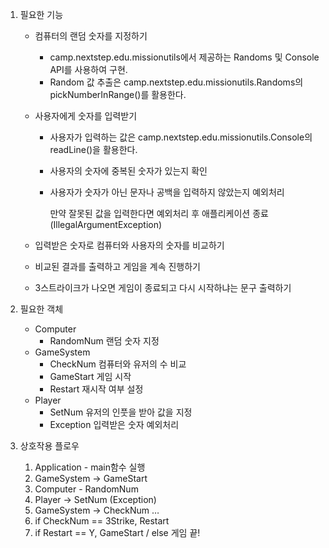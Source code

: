 1. 필요한 기능
    - 컴퓨터의 랜덤 숫자를 지정하기
        - camp.nextstep.edu.missionutils에서 제공하는 Randoms 및 Console API를 사용하여 구현.
        - Random 값 추출은 camp.nextstep.edu.missionutils.Randoms의 pickNumberInRange()를 활용한다.
    - 사용자에게 숫자를 입력받기
        - 사용자가 입력하는 값은 camp.nextstep.edu.missionutils.Console의 readLine()을 활용한다.
        - 사용자의 숫자에 중복된 숫자가 있는지 확인
        - 사용자가 숫자가 아닌 문자나 공백을 입력하지 않았는지 예외처리

          만약 잘못된 값을 입력한다면 예외처리 후 애플리케이션 종료 (IllegalArgumentException)

    - 입력받은 숫자로 컴퓨터와 사용자의 숫자를 비교하기
    - 비교된 결과를 출력하고 게임을 계속 진행하기
    - 3스트라이크가 나오면 게임이 종료되고 다시 시작하냐는 문구 출력하기

2. 필요한 객체
    - Computer
        - RandomNum 랜덤 숫자 지정
    - GameSystem
        - CheckNum 컴퓨터와 유저의 수 비교
        - GameStart 게임 시작
        - Restart 재시작 여부 설정
    - Player
        - SetNum 유저의 인풋을 받아 값을 지정
        - Exception 입력받은 숫자 예외처리

3. 상호작용 플로우
    1. Application - main함수 실행
    2. GameSystem → GameStart
    3. Computer - RandomNum
    4. Player → SetNum (Exception)
    5. GameSystem → CheckNum …
    6. if CheckNum == 3Strike, Restart
    7. if Restart == Y, GameStart / else 게임 끝!